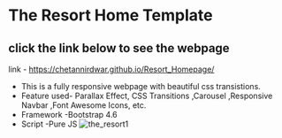 
# The Resort Home Template 
## click the link below to see the webpage
link - https://chetannirdwar.github.io/Resort_Homepage/

* This is a fully responsive webpage with beautiful css transistions.
* Feature used- Parallax Effect, CSS Transitions ,Carousel ,Responsive Navbar ,Font Awesome Icons, etc.
* Framework -Bootstrap 4.6
* Script -Pure JS
![the_resort1](https://user-images.githubusercontent.com/62559514/117582404-80ec3b80-b11f-11eb-98e9-a5eec5efa153.gif)
